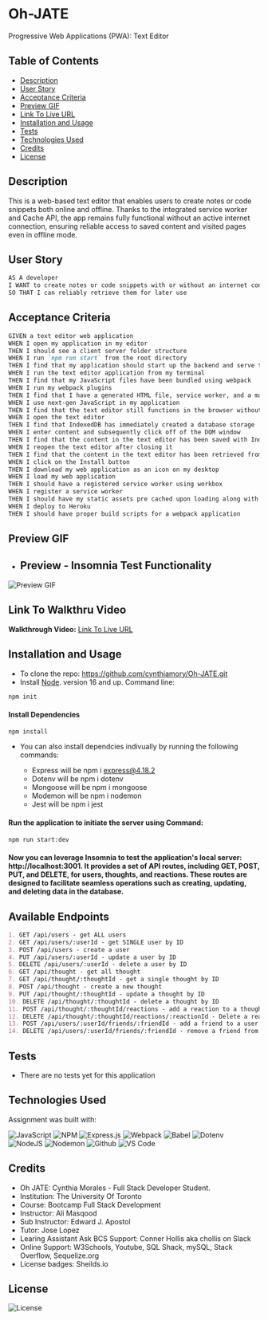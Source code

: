 # Oh-JATE
Progressive Web Applications (PWA): Text Editor

## Table of Contents

- [Description](#description)
- [User Story](#user-story)
- [Acceptance Criteria](#acceptance-criteria)
- [Preview GIF](#preview-gif) 
- [Link To Live URL](#link-to-live-url)
- [Installation and Usage](#installation-and-usage)
- [Tests](#tests)
- [Technologies Used](#technologies-used)
- [Credits](#credits)
- [License](#license)

## Description

This is a web-based text editor that enables users to create notes or code snippets both online and offline. Thanks to the integrated service worker and Cache API, the app remains fully functional without an active internet connection, ensuring reliable access to saved content and visited pages even in offline mode.

## User Story

```md
AS A developer
I WANT to create notes or code snippets with or without an internet connection
SO THAT I can reliably retrieve them for later use
```

## Acceptance Criteria

```md
GIVEN a text editor web application
WHEN I open my application in my editor
THEN I should see a client server folder structure
WHEN I run `npm run start` from the root directory
THEN I find that my application should start up the backend and serve the client
WHEN I run the text editor application from my terminal
THEN I find that my JavaScript files have been bundled using webpack
WHEN I run my webpack plugins
THEN I find that I have a generated HTML file, service worker, and a manifest file
WHEN I use next-gen JavaScript in my application
THEN I find that the text editor still functions in the browser without errors
WHEN I open the text editor
THEN I find that IndexedDB has immediately created a database storage
WHEN I enter content and subsequently click off of the DOM window
THEN I find that the content in the text editor has been saved with IndexedDB
WHEN I reopen the text editor after closing it
THEN I find that the content in the text editor has been retrieved from our IndexedDB
WHEN I click on the Install button
THEN I download my web application as an icon on my desktop
WHEN I load my web application
THEN I should have a registered service worker using workbox
WHEN I register a service worker
THEN I should have my static assets pre cached upon loading along with subsequent pages and static assets
WHEN I deploy to Heroku
THEN I should have proper build scripts for a webpack application
```

## Preview GIF
- ## Preview - Insomnia Test Functionality
![Preview GIF](./assets/insomnia_preview.gif)

## Link To Walkthru Video
**Walkthrough Video:** [Link To Live URL](link) 


## Installation and Usage
- To clone the repo: https://github.com/cynthiamory/Oh-JATE.git
- Install [Node](https://nodejs.org/en). version 16 and up. Command line: 
```bash
npm init
```
#### Install Dependencies
```bash
npm install
```
- You can also install dependcies indivually by running the following commands:

   - Express will be npm i express@4.18.2
   - Dotenv will be npm i dotenv
   - Mongoose will be npm i mongoose
   - Modemon will be npm i nodemon
   - Jest will be npm i jest


#### Run the application to initiate the server using Command: 
```bash
npm run start:dev
```
#### Now you can leverage Insomnia to test the application's local server: http://localhost:3001. It provides a set of API routes, including GET, POST, PUT, and DELETE, for users, thoughts, and reactions. These routes are designed to facilitate seamless operations such as creating, updating, and deleting data in the database.

## Available Endpoints
```md
1. GET /api/users - get ALL users
2. GET /api/users/:userId - get SINGLE user by ID
3. POST /api/users - create a user
4. PUT /api/users/:userId - update a user by ID
5. DELETE /api/users/:userId - delete a user by ID
6. GET /api/thought - get all thought
7. GET /api/thought/:thoughtId - get a single thought by ID
8. POST /api/thought - create a new thought
9. PUT /api/thought/:thoughtId - update a thought by ID
10. DELETE /api/thought/:thoughtId - delete a thought by ID
11. POST /api/thought/:thoughtId/reactions - add a reaction to a thought
12. DELETE /api/thought/:thoughtId/reactions/:reactionId - Delete a reaction from a thought
13. POST /api/users/:userId/friends/:friendId - add a friend to a user's friend list
14. DELETE /api/users/:userId/friends/:friendId - remove a friend from a user's friend list
```

## Tests
- There are no tests yet for this application

## Technologies Used
Assignment was built with:

![JavaScript](https://img.shields.io/badge/javascript-%23323330.svg?style=for-the-badge&logo=javascript&logoColor=%23F7DF1E)
![NPM](https://img.shields.io/badge/NPM-%23CB3837.svg?style=for-the-badge&logo=npm&logoColor=white)
![Express.js](https://img.shields.io/badge/express.js-%23404d59.svg?style=for-the-badge&logo=express&logoColor=%2361DAFB)
![Webpack](https://img.shields.io/badge/webpack-%238DD6F9.svg?style=for-the-badge&logo=webpack&logoColor=black)
![Babel](https://img.shields.io/badge/Babel-F9DC3e?style=for-the-badge&logo=babel&logoColor=black)
![Dotenv](https://img.shields.io/badge/dotenv-grey?style=for-the-badge&logo=dotenv&logoColor=#ECD53F)
![NodeJS](https://img.shields.io/badge/node.js-6DA55F?style=for-the-badge&logo=node.js&logoColor=white)
![Nodemon](https://img.shields.io/badge/NODEMON-%23323330.svg?style=for-the-badge&logo=nodemon&logoColor=%BBDEAD)
![Github](https://img.shields.io/badge/github-grey?style=for-the-badge&logo=github&logoColor=##181717)
![VS Code](https://img.shields.io/badge/visualstudiocode-black?style=for-the-badge&logo=visualstudiocode&logoColor=#007ACC)

## Credits
- Oh JATE: Cynthia Morales - Full Stack Developer Student.
- Institution: The University Of Toronto
- Course: Bootcamp Full Stack Development
- Instructor: Ali Masqood 
- Sub Instructor: Edward J. Apostol
- Tutor: Jose Lopez 
- Learing Assistant Ask BCS Support: Conner Hollis aka chollis on Slack
- Online Support: W3Schools, Youtube, SQL Shack, mySQL, Stack Overflow, Sequelize.org
- License badges: Sheilds.io


## License

![License](https://img.shields.io/badge/License-MIT-9cf.svg)